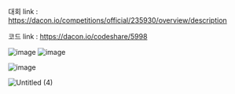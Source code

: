 대회 link : https://dacon.io/competitions/official/235930/overview/description


코드 link : https://dacon.io/codeshare/5998

![image](https://user-images.githubusercontent.com/74644453/177106458-6ec79057-11bd-45d3-9d23-4261abaec4c3.png)
![image](https://user-images.githubusercontent.com/74644453/185560192-4c258b2a-99dd-4cfd-bc0f-1e25810177e0.png)

![image](https://user-images.githubusercontent.com/74644453/189901049-5716df77-29c2-45f6-a1b6-aaa2dc35fd77.png)

![Untitled (4)](https://user-images.githubusercontent.com/74644453/189900716-809a6dc9-50e3-4905-a1ac-36bfd57e4f69.png)
